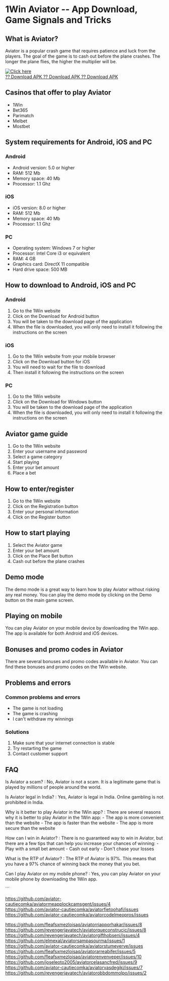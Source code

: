 # 1Win Aviator -- App Download, Game Signals and Tricks

## What is Aviator?

Aviator is a popular crash game that requires patience and luck from the
players. The goal of the game is to cash out before the plane crashes.
The longer the plane flies, the higher the multiplier will be.

[![Click
here](https://readscoops.com/wp-content/uploads/2023/03/Readscoop-aviator-1-1.jpg)](https://traff.sbs/deff)\
[?? Download APK ?? Download APK ?? Download
APK](https://traff.sbs/deff)

## Casinos that offer to play Aviator

-   1Win
-   Bet365
-   Parimatch
-   Melbet
-   Mostbet

## System requirements for Android, iOS and PC

### Android

-   Android version: 5.0 or higher
-   RAM: 512 Mb
-   Memory space: 40 Mb
-   Processor: 1.1 Ghz

### iOS

-   iOS version: 8.0 or higher
-   RAM: 512 Mb
-   Memory space: 40 Mb
-   Processor: 1.1 Ghz

### PC

-   Operating system: Windows 7 or higher
-   Processor: Intel Core i3 or equivalent
-   RAM: 4 GB
-   Graphics card: DirectX 11 compatible
-   Hard drive space: 500 MB

## How to download to Android, iOS and PC

### Android

1.  Go to the 1Win website
2.  Click on the Download for Android button
3.  You will be taken to the download page of the application
4.  When the file is downloaded, you will only need to install it
    following the instructions on the screen

### iOS

1.  Go to the 1Win website from your mobile browser
2.  Click on the Download button for iOS
3.  You will need to wait for the file to download
4.  Then install it following the instructions on the screen

### PC

1.  Go to the 1Win website
2.  Click on the Download for Windows button
3.  You will be taken to the download page of the application
4.  When the file is downloaded, you will only need to install it
    following the instructions on the screen

## Aviator game guide

1.  Go to the 1Win website
2.  Enter your username and password
3.  Select a game category
4.  Start playing
5.  Enter your bet amount
6.  Place a bet

## How to enter/register

1.  Go to the 1Win website
2.  Click on the Registration button
3.  Enter your personal information
4.  Click on the Register button

## How to start playing

1.  Select the Aviator game
2.  Enter your bet amount
3.  Click on the Place Bet button
4.  Cash out before the plane crashes

## Demo mode

The demo mode is a great way to learn how to play Aviator without
risking any real money. You can play the demo mode by clicking on the
Demo button on the main game screen.

## Playing on mobile

You can play Aviator on your mobile device by downloading the 1Win app.
The app is available for both Android and iOS devices.

## Bonuses and promo codes in Aviator

There are several bonuses and promo codes available in Aviator. You can
find these bonuses and promo codes on the 1Win website.

## Problems and errors

### Common problems and errors

-   The game is not loading
-   The game is crashing
-   I can\'t withdraw my winnings

### Solutions

1.  Make sure that your internet connection is stable
2.  Try restarting the game
3.  Contact customer support

## FAQ

Is Aviator a scam?
:   No, Aviator is not a scam. It is a legitimate game that is played by
    millions of people around the world.

Is Aviator legal in India?
:   Yes, Aviator is legal in India. Online gambling is not prohibited in
    India.

Why is it better to play Aviator in the 1Win app?
:   There are several reasons why it is better to play Aviator in the
    1Win app:
    -   The app is more convenient than the website
    -   The app is faster than the website
    -   The app is more secure than the website

How can I win in Aviator?
:   There is no guaranteed way to win in Aviator, but there are a few
    tips that can help you increase your chances of winning:
    -   Play with a small bet amount
    -   Cash out early
    -   Don\'t chase your losses

What is the RTP of Aviator?
:   The RTP of Aviator is 97%. This means that you have a 97% chance of
    winning back the money that you bet.

Can I play Aviator on my mobile phone?
:   Yes, you can play Aviator on your mobile phone by downloading the
    1Win app.

\`\`\`


https://github.com/aviator-cautiecomka/aviatormeapplockcamsgent/issues/4
https://github.com/aviator-cautiecomka/aviatorfietoohafi/issues
https://github.com/aviator-cautiecomka/aviatorcodelmeopros/issues

https://github.com/fleafsxmezloisaq/aviatorriapporhakar/issues/8
https://github.com/revengerjavatech/aviatorqueconstrucic/issues/8
https://github.com/revengerjavatech/aviatorgifthobseni/issues/4
https://github.com/elmexal/aviatorsampasourma/issues/1
https://github.com/aviator-cautiecomka/aviatorstumeverve/issues
https://github.com/fleafsxmezloisaq/aviatorarreabifer/issues/5
https://github.com/fleafsxmezloisaq/aviatorenvenveper/issues/10
https://github.com/joseleoto2005/aviatorcelasancfred/issues/9
https://github.com/aviator-cautiecomka/aviatorvasdegiki/issues/7
https://github.com/revengerjavatech/aviatorobbdommolpo/issues/2
